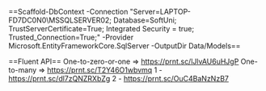 
==Scaffold-DbContext -Connection "Server=LAPTOP-FD7DC0N0\MSSQLSERVER02;	Database=SoftUni; TrustServerCertificate=True;  Integrated Security = true;	Trusted_Connection=True;" -Provider Microsoft.EntityFrameworkCore.SqlServer -OutputDir Data/Models==

==Fluent API==
One-to-zero-or-one => https://prnt.sc/lJlvAU6uHJgP
One-to-many =>
	https://prnt.sc/T2Y46O1wbvmq 
	1 - https://prnt.sc/dl7zQNZRXbZg
	2 - https://prnt.sc/OuC4BaNzNzB7